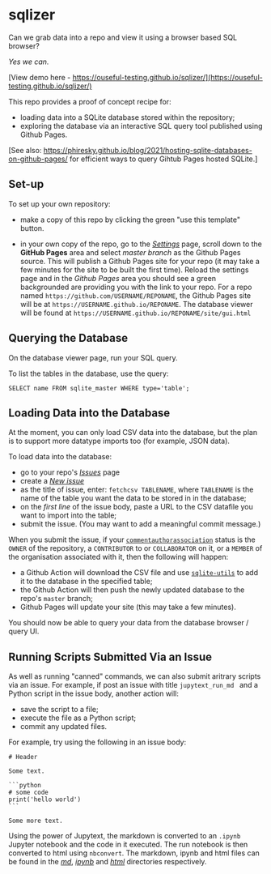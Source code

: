 # sqlizer

Can we grab data into a repo and view it using a browser based SQL browser?

*Yes we can.*

[View demo here - https://ouseful-testing.github.io/sqlizer/](https://ouseful-testing.github.io/sqlizer/)

This repo provides a proof of concept recipe for:

- loading data into a SQLite database stored within the repository;
- exploring the database via an interactive SQL query tool published using Github Pages.


[See also: https://phiresky.github.io/blog/2021/hosting-sqlite-databases-on-github-pages/ for efficient ways to query Gihtub Pages hosted SQLite.]

## Set-up

To set up your own repository:

- make a copy of this repo by clicking the green "use this template" button.

- in your own copy of the repo, go to the [*Settings*](./settings) page, scroll down to the __GitHub Pages__ area and select *master branch* as the Github Pages source. This will publish a Github Pages site for your repo (it may take a few minutes for the site to be built the first time). Reload the settings page and in the *Github Pages* area you should see a green backgrounded are providing you with the link to your repo. For a repo named `https://github.com/USERNAME/REPONAME`, the Github Pages site will be at `https://USERNAME.github.io/REPONAME`. The database viewer will be found at `https://USERNAME.github.io/REPONAME/site/gui.html`


## Querying the Database

On the database viewer page, run your SQL query.

To list the tables in the database, use the query:

`SELECT name FROM sqlite_master WHERE type='table';`


## Loading Data into the Database

At the moment, you can only load CSV data into the database, but the plan is to support more datatype imports too (for example, JSON data).

To load data into the database:

- go to your repo's [*Issues*](./issues) page
- create a [*New issue*](https://github.com/innovationOUtside/open-ouxml-tools/issues/new)
- as the title of issue, enter: `fetchcsv TABLENAME`, where `TABLENAME` is the name of the table you want the data to be stored in in the database;
- on the *first line* of the issue body, paste a URL to the CSV datafile you want to import into the table;
- submit the issue. (You may want to add a meaningful commit message.)

When you submit the issue, if your [`commentauthorassociation`](https://developer.github.com/v4/enum/commentauthorassociation/) status is the `OWNER` of the repository, a `CONTRIBUTOR` to or `COLLABORATOR` on it, or a `MEMBER` of the organisation associated with it, then the following will happen:

- a Github Action will download the CSV file and use [`sqlite-utils`](https://github.com/simonw/sqlite-utils) to add it to the database in the specified table;
- the Github Action will then push the newly updated database to the repo's `master` branch;
- Github Pages will update your site (this may take a few minutes).

You should now be able to query your data from the database browser / query UI.

## Running Scripts Submitted Via an Issue

As well as running "canned" commands, we can also submit aritrary scripts via an issue. For example, if post an issue with title `jupytext_run_md ` and a Python script in the issue body, another action will:

- save the script to a file;
- execute the file as a Python script;
- commit any updated files.

For example, try using the following in an issue body:


    # Header
    
    Some text.
    
    ```python
    # some code
    print('hello world')
    ```
    
    Some more text.
    
Using the power of Jupytext, the markdown is converted to an `.ipynb` Jupyter notebook and the code in it executed. The run notebook is then converted to html using `nbconvert`. The markdown, ipynb and html files can be found in the [*md*](./md), [*ipynb*](./ipynb) and [*html*](./html) directories respectively.
